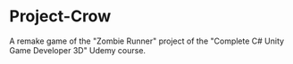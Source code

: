 # Project-Crow
A remake game of the "Zombie Runner" project of the "Complete C# Unity Game Developer 3D" Udemy course.
